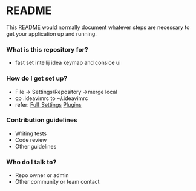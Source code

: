 # README #

This README would normally document whatever steps are necessary to get your application up and running.

### What is this repository for? ###

* fast set intellij idea keymap and consice ui  

### How do I get set up? ###

* File -> Settings/Repository ->merge local
* cp .ideavimrc to ~/.ideavimrc
* refer: [Full_Settings](https://bitbucket.org/stanhe/intellij_settings) [Plugins](https://bitbucket.org/stanhe/intellij_plugins)

### Contribution guidelines ###

* Writing tests
* Code review
* Other guidelines

### Who do I talk to? ###

* Repo owner or admin
* Other community or team contact